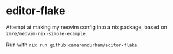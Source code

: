 # editor-flake

Attempt at making my neovim config into a nix package, based on `zmre/neovim-nix-simple-example`.

Run with `nix run github:camerondurham/editor-flake`.
